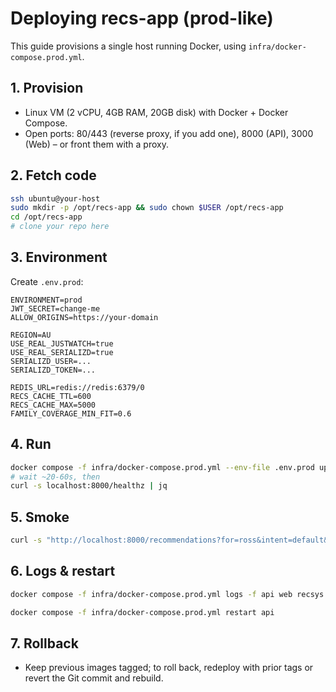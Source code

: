# Deploying recs-app (prod-like)

This guide provisions a single host running Docker, using `infra/docker-compose.prod.yml`.

## 1. Provision
- Linux VM (2 vCPU, 4GB RAM, 20GB disk) with Docker + Docker Compose.
- Open ports: 80/443 (reverse proxy, if you add one), 8000 (API), 3000 (Web) – or front them with a proxy.

## 2. Fetch code
```bash
ssh ubuntu@your-host
sudo mkdir -p /opt/recs-app && sudo chown $USER /opt/recs-app
cd /opt/recs-app
# clone your repo here
```

## 3. Environment

Create `.env.prod`:

```env
ENVIRONMENT=prod
JWT_SECRET=change-me
ALLOW_ORIGINS=https://your-domain

REGION=AU
USE_REAL_JUSTWATCH=true
USE_REAL_SERIALIZD=true
SERIALIZD_USER=...
SERIALIZD_TOKEN=...

REDIS_URL=redis://redis:6379/0
RECS_CACHE_TTL=600
RECS_CACHE_MAX=5000
FAMILY_COVERAGE_MIN_FIT=0.6
```

## 4. Run

```bash
docker compose -f infra/docker-compose.prod.yml --env-file .env.prod up -d --build
# wait ~20-60s, then
curl -s localhost:8000/healthz | jq
```

## 5. Smoke

```bash
curl -s "http://localhost:8000/recommendations?for=ross&intent=default&seed=123" -H 'Authorization: Bearer devtoken:demo@local.test' | jq 'length'
```

## 6. Logs & restart

```bash
docker compose -f infra/docker-compose.prod.yml logs -f api web recsys

docker compose -f infra/docker-compose.prod.yml restart api
```

## 7. Rollback

* Keep previous images tagged; to roll back, redeploy with prior tags or revert the Git commit and rebuild.

